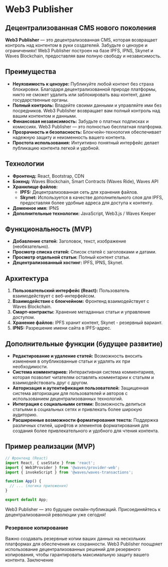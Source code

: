 # Web3 Publisher

## Децентрализованная CMS нового поколения

**Web3 Publisher** — это децентрализованная CMS, которая возвращает контроль над контентом в руки создателей. Забудьте о цензуре и ограничениях! Web3 Publisher построен на базе IPFS, IPNS, Skynet и Waves Blockchain, предоставляя вам полную свободу и независимость.

## Преимущества

* **Неуязвимость к цензуре:**  Публикуйте  любой  контент  без  страха  блокировки.  Благодаря  децентрализованной  природе  платформы,  никто  не  сможет  удалить  или  заблокировать  ваш  контент,  даже  государственные  органы.
* **Полный контроль:** Владейте своими данными и управляйте ими без посредников.  Web3  Publisher  возвращает  вам  полный  контроль  над  вашим  контентом  и  данными.
* **Финансовая независимость:**  Забудьте о платных подписках и комиссиях.  Web3  Publisher  — это  полностью  бесплатная  платформа.
* **Прозрачность и безопасность:** Блокчейн-технология обеспечивает надежную защиту и неизменность вашего контента.
* **Простота использования:** Интуитивно понятный интерфейс делает публикацию контента легкой и удобной.

## Технологии

* **Фронтенд:** React, Bootstrap, CDN
* **Бэкенд:** Waves Blockchain, Smart Contracts (Waves Ride), Waves API
* **Хранилище файлов:** 
    * **IPFS:**  Децентрализованная  сеть  для  хранения  файлов.
    * **Skynet:**  Используется  в  качестве  дополнительного  слоя  для  IPFS,  предоставляя  более  удобные  адреса  для  доступа  к  контенту. 
* **Доменное имя:** IPNS
* **Дополнительные технологии:** JavaScript, Web3.js / Waves Keeper

## Функциональность (MVP)

* **Добавление статей:** Заголовок, текст, изображение (необязательно).
* **Просмотр списка статей:** Список статей с заголовками и датами.
* **Просмотр отдельной статьи:** Полный контент статьи.
* **Децентрализованный хостинг:** IPFS, IPNS, Skynet.

## Архитектура

1. **Пользовательский интерфейс (React):**  Пользователь взаимодействует с веб-интерфейсом.
2. **Взаимодействие с блокчейном:** Фронтенд взаимодействует с Waves Blockchain.
3. **Смарт-контракты:**  Хранение метаданных статьи и управление доступом.
4. **Хранение файлов:**  IPFS хранит контент, Skynet - резервный вариант.
5. **IPNS:**  Разрешение имени сайта в IPFS-адрес.

##  Дополнительные  функции  (будущее  развитие)

* **Редактирование  и  удаление  статей:**  Возможность  вносить  изменения  в  опубликованные  статьи  и  удалять  их  при  необходимости.
* **Система  комментариев:**  Интерактивная  система  комментариев,  которая  позволит  читателям  оставлять  комментарии  к  статьям  и  взаимодействовать  друг  с  другом.
* **Авторизация  и  аутентификация  пользователей:**  Защищенная  система  авторизации  для  пользователей  и  авторов  с  использованием  децентрализованных  технологий. 
* **Интеграция  с  социальными  сетями:**  Возможность  делиться  статьями  в  социальных  сетях  и  привлекать  более  широкую  аудиторию.
* **Расширенные  возможности  форматирования  текста:**  Поддержка  различных  стилей,  шрифтов  и  элементов  форматирования  для  создания  более  привлекательного  и  удобного  для  чтения  контента.

## Пример реализации (MVP)

```javascript
// Фронтенд (React)
import React, { useState } from 'react';
import { Web3Provider } from '@waves/provider-web';
import { invokeScript } from '@waves/waves-transactions';

function App() {
  // ... (логика приложения)
}

export default App;
```

Web3 Publisher — это будущее онлайн-публикаций. Присоединяйтесь к децентрализованной революции уже сегодня!

### Резервное копирование

Важно создавать резервные копии ваших данных на нескольких платформах для обеспечения их сохранности. Web3 Publisher поощряет использование децентрализованных решений для резервного копирования, чтобы гарантировать максимальную защиту вашего контента.
Заключение
